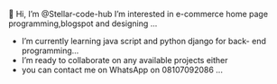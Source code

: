  👋 Hi, I’m @Stellar-code-hub
 I’m interested in e-commerce home page programming,blogspot and designing
  ...
- I’m currently learning java script and python django for back- end programming...
-  I’m ready to collaborate on any available projects either 
- you can contact me on WhatsApp on 08107092086 ...

<!---
Stellar-code-hub/Stellar-code-hub is a ✨ special ✨ repository because its `README.md` (this file) appears on your GitHub profile.
You can click the Preview link to take a look at your changes.
--->
